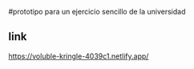 #prototipo para un ejercicio sencillo de la universidad

## link
https://voluble-kringle-4039c1.netlify.app/
